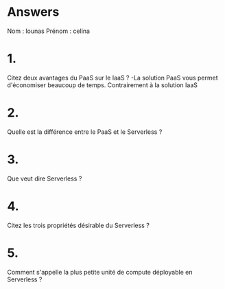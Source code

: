 # Answers

Nom : lounas
Prénom : celina

# 1.
Citez deux avantages du PaaS sur le IaaS ?
-La solution PaaS vous permet d'économiser beaucoup de temps. Contrairement à la solution IaaS

# 2.
Quelle est la différence entre le PaaS et le Serverless ?

# 3.
Que veut dire Serverless ?

# 4.
Citez les trois propriétés désirable du Serverless ?

# 5.
Comment s'appelle la plus petite unité de compute déployable en Serverless ?
